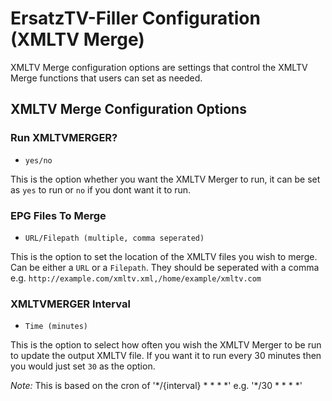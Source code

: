 # ErsatzTV-Filler Configuration (XMLTV Merge)

XMLTV Merge configuration options are settings that control the XMLTV Merge functions that users can set as needed.

## XMLTV Merge Configuration Options

### Run XMLTVMERGER?

- `yes/no`

This is the option whether you want the XMLTV Merger to run, it can be set as `yes` to run or `no` if you dont want it to run.

### EPG Files To Merge

- `URL/Filepath (multiple, comma seperated)`

This is the option to set the location of the XMLTV files you wish to merge. Can be either a `URL` or a `Filepath`. They should be seperated with a comma e.g. `http://example.com/xmltv.xml,/home/example/xmltv.com`

### XMLTVMERGER Interval

- `Time (minutes)`

This is the option to select how often you wish the XMLTV Merger to be run to update the output XMLTV file. If you want it to run every 30 minutes then you would just set `30` as the option.

*Note:* This is based on the cron of '\*/{interval} \* \* \* \*' e.g. '\*/30 \* \* \* \*'
